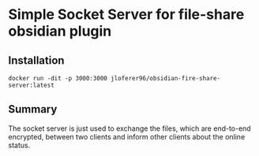 # Simple Socket Server for file-share obsidian plugin

## Installation

```
docker run -dit -p 3000:3000 jloferer96/obsidian-fire-share-server:latest
```

## Summary

The socket server is just used to exchange the files, which are end-to-end encrypted, between two clients and inform other clients about the online status.
